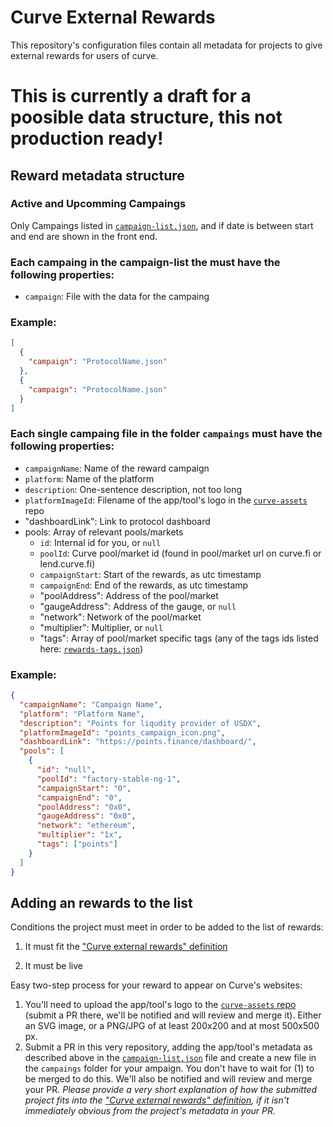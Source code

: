 # Curve External Rewards

This repository's configuration files contain all metadata for projects to give external rewards for users of curve.

# This is currently a draft for a poosible data structure, this not production ready!

## Reward metadata structure

### Active and Upcomming Campaings

Only Campaings listed in [`campaign-list.json`](https://github.com/curvefi/curve-external-reward/blob/main/campaign-list.json), and if date is between start and end are shown in the front end.

### Each campaing in the campaign-list the must have the following properties:

- `campaign`: File with the data for the campaing

### Example:

```json
[
  {
    "campaign": "ProtocolName.json"
  },
  {
    "campaign": "ProtocolName.json"
  }
]
```

### Each single campaing file in the folder `campaings` must have the following properties:

- `campaignName`: Name of the reward campaign
- `platform`: Name of the platform
- `description`: One-sentence description, not too long
- `platformImageId`: Filename of the app/tool's logo in the [`curve-assets`](https://github.com/curvefi/curve-assets/tree/main/platforms) repo
- "dashboardLink": Link to protocol dashboard
- pools: Array of relevant pools/markets
  - `id`: Internal id for you, or `null`
  - `poolId`: Curve pool/market id (found in pool/market url on curve.fi or lend.curve.fi)
  - `campaignStart`: Start of the rewards, as utc timestamp
  - `campaignEnd`: End of the rewards, as utc timestamp
  - "poolAddress": Address of the pool/market
  - "gaugeAddress": Address of the gauge, or `null`
  - "network": Network of the pool/market
  - "multiplier": Multiplier, or `null`
  - "tags": Array of pool/market specific tags (any of the tags ids listed here: [`rewards-tags.json`](https://github.com/curvefi/curve-external-rewards/blob/main/rewards-tags.json))

### Example:

```json
{
  "campaignName": "Campaign Name",
  "platform": "Platform Name",
  "description": "Points for liqudity provider of USDX",
  "platformImageId": "points_campaign_icon.png",
  "dashboardLink": "https://points.finance/dashboard/",
  "pools": [
    {
      "id": "null",
      "poolId": "factory-stable-ng-1",
      "campaignStart": "0",
      "campaignEnd": "0",
      "poolAddress": "0x0",
      "gaugeAddress": "0x0",
      "network": "ethereum",
      "multiplier": "1x",
      "tags": ["points"]
    }
  ]
}
```

## Adding an rewards to the list

Conditions the project must meet in order to be added to the list of rewards:

1. It must fit the ["Curve external rewards" definition](https://github.com/curvefi/curve-external-rewards/tree/main#curve-rewards)

2. It must be live

Easy two-step process for your reward to appear on Curve's websites:

1. You'll need to upload the app/tool's logo to the [`curve-assets` repo](https://github.com/curvefi/curve-assets/tree/main/platforms) (submit a PR there, we'll be notified and will review and merge it). Either an SVG image, or a PNG/JPG of at least 200x200 and at most 500x500 px.
2. Submit a PR in this very repository, adding the app/tool's metadata as described above in the [`campaign-list.json`](https://github.com/curvefi/curve-external-rewards/blob/main/campaign-list.json) file and create a new file in the `campaings` folder for your ampaign. You don't have to wait for (1) to be merged to do this. We'll also be notified and will review and merge your PR. _Please provide a very short explanation of how the submitted project fits into the ["Curve external rewards" definition](https://github.com/curvefi/curve-external-rewards/tree/main#curve-rewards), if it isn't immediately obvious from the project's metadata in your PR._

